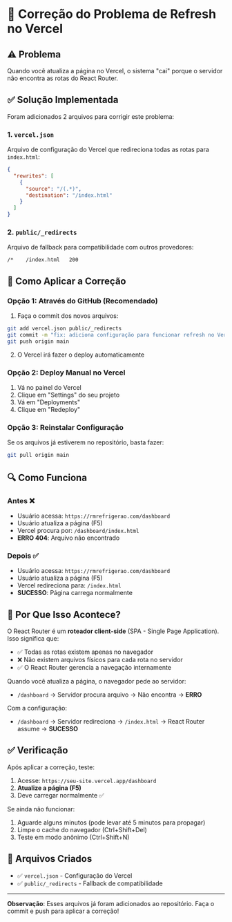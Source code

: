 # 🔧 Correção do Problema de Refresh no Vercel

## ⚠️ Problema

Quando você atualiza a página no Vercel, o sistema "cai" porque o servidor não encontra as rotas do React Router.

## ✅ Solução Implementada

Foram adicionados 2 arquivos para corrigir este problema:

### 1. `vercel.json`
Arquivo de configuração do Vercel que redireciona todas as rotas para `index.html`:

```json
{
  "rewrites": [
    {
      "source": "/(.*)",
      "destination": "/index.html"
    }
  ]
}
```

### 2. `public/_redirects`
Arquivo de fallback para compatibilidade com outros provedores:

```
/*    /index.html   200
```

## 🚀 Como Aplicar a Correção

### Opção 1: Através do GitHub (Recomendado)

1. Faça o commit dos novos arquivos:
```bash
git add vercel.json public/_redirects
git commit -m "fix: adiciona configuração para funcionar refresh no Vercel"
git push origin main
```

2. O Vercel irá fazer o deploy automaticamente

### Opção 2: Deploy Manual no Vercel

1. Vá no painel do Vercel
2. Clique em "Settings" do seu projeto
3. Vá em "Deployments"
4. Clique em "Redeploy"

### Opção 3: Reinstalar Configuração

Se os arquivos já estiverem no repositório, basta fazer:
```bash
git pull origin main
```

## 🔍 Como Funciona

### Antes ❌
- Usuário acessa: `https://rmrefrigerao.com/dashboard`
- Usuário atualiza a página (F5)
- Vercel procura por: `/dashboard/index.html`
- **ERRO 404**: Arquivo não encontrado

### Depois ✅
- Usuário acessa: `https://rmrefrigerao.com/dashboard`
- Usuário atualiza a página (F5)
- Vercel redireciona para: `/index.html`
- **SUCESSO**: Página carrega normalmente

## 📝 Por Que Isso Acontece?

O React Router é um **roteador client-side** (SPA - Single Page Application). Isso significa que:

- ✅ Todas as rotas existem apenas no navegador
- ❌ Não existem arquivos físicos para cada rota no servidor
- ✅ O React Router gerencia a navegação internamente

Quando você atualiza a página, o navegador pede ao servidor:
- `/dashboard` → Servidor procura arquivo → Não encontra → **ERRO**

Com a configuração:
- `/dashboard` → Servidor redireciona → `/index.html` → React Router assume → **SUCESSO**

## ✅ Verificação

Após aplicar a correção, teste:

1. Acesse: `https://seu-site.vercel.app/dashboard`
2. **Atualize a página (F5)**
3. Deve carregar normalmente ✅

Se ainda não funcionar:
1. Aguarde alguns minutos (pode levar até 5 minutos para propagar)
2. Limpe o cache do navegador (Ctrl+Shift+Del)
3. Teste em modo anônimo (Ctrl+Shift+N)

## 🎯 Arquivos Criados

- ✅ `vercel.json` - Configuração do Vercel
- ✅ `public/_redirects` - Fallback de compatibilidade

---

**Observação**: Esses arquivos já foram adicionados ao repositório. Faça o commit e push para aplicar a correção!

